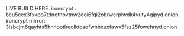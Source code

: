 LIVE BUILD HERE: 
ironcrypt : beu5cex3fxkpo7tdnqthbvtnw2ooi6fqi2obrwcrplwdk4vuty4gipyd.onion
ironcrypt mirror: 3isbcjm6qayhts5hnnootlreolktcsofwnhxuxfawv5fsz25fowehnyd.onion
